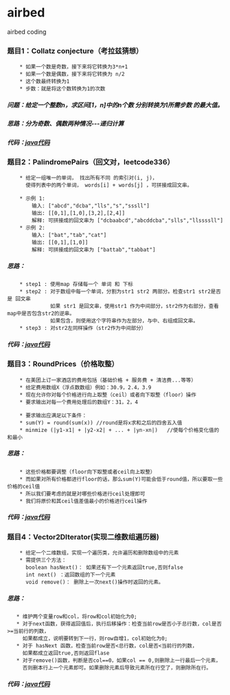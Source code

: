 # airbed
airbed coding

### 题目1：Collatz conjecture（考拉兹猜想）
        * 如果一个数是奇数，接下来将它转换为3*n+1
        * 如果一个数是偶数，接下来将它转换为 n/2
        * 这个数最终转换为1
        * 步数：就是将这个数转换为1的次数
##### 问题：给定一个整数n，求区间[1，n]中的n个数 分别转换为1所需步数 的最大值。
##### 思路：分为奇数、偶数两种情况---递归计算
##### 代码：[java代码](https://github.com/YaJee/airbed/blob/master/src/main/java/collatz_conjecture/CollatzConjecture.java)

### 题目2：PalindromePairs（回文对，leetcode336）
        * 给定一组唯一的单词， 找出所有不同 的索引对(i, j)，
          使得列表中的两个单词， words[i] + words[j] ，可拼接成回文串。
               
        * 示例 1:
            输入: ["abcd","dcba","lls","s","sssll"]
            输出: [[0,1],[1,0],[3,2],[2,4]] 
            解释: 可拼接成的回文串为 ["dcbaabcd","abcddcba","slls","llssssll"]
        * 示例 2:
            输入: ["bat","tab","cat"]
            输出: [[0,1],[1,0]] 
            解释: 可拼接成的回文串为 ["battab","tabbat"]
            
            
##### 思路：
        * step1 : 使用map 存储每一个 单词 和 下标
        * step2 : 对于数组中每一个单词，分割为str1 str2 两部分。检查str1 str2是否是 回文串
                  如果 str1 是回文串，使用str1 作为中间部分，str2作为右部分，查看map中是否包含str2的逆串。
                  如果包含，则使用这个字符串作为左部分，与中、右组成回文串。
        * step3 : 对str2左同样操作（str2作为中间部分）
        
##### 代码：[java代码](https://github.com/YaJee/airbed/blob/master/src/main/java/palindrome_paires/PalindromePairs.java)



### 题目3：RoundPrices（价格取整）
        * 在美团上订一家酒店的费用包括（基础价格 + 服务费 + 清洁费...等等）
        * 给定费用数组X（浮点数数组）例如：30.9，2.4，3.9
        * 现在允许你对每个价格进行向上取整（ceil）或者向下取整（floor）操作
        * 要求输出对每一个费用处理后的数组Y：31，2，4
      
        * 要求输出应满足以下条件：
        * sum(Y) = round(sum(x)) //round是将x求和之后的四舍五入值
        * minmize (|y1-x1| + |y2-x2| + ... + |yn-xn|)	//使每个价格变化值的和最小

##### 思路：
        * 这些价格都要调整（floor向下取整或者ceil向上取整）
        * 而如果对所有价格都进行floor的话，那么sum(Y)可能会低于round值，所以要取一些价格的ceil值
        * 所以我们要考虑的就是对哪些价格进行ceil处理即可
        * 我们将原价和其ceil值差值最小的价格进行ceil操作
      
##### 代码：[java代码](https://github.com/YaJee/airbed/blob/master/src/main/java/round_prices/RoundPrices.java)


### 题目4：Vector2DIterator(实现二维数组遍历器)
        * 给定一个二维数组，实现一个遍历类，允许遍历和删除数组中的元素
        * 需提供三个方法：
          boolean hasNext()： 如果还有下一个元素返回true,否则false
          int next() ：返回数组的下一个元素
          void remove()： 删除上一次next()操作时返回的元素。
##### 思路：         
       * 维护两个变量row和col，将row和col初始化为0;
       * 对于next函数，获得返回值后，执行后移操作：检查当前row是否小于总行数，col是否>=当前行的列数，
         如果都成立，说明要转到下一行，则row自增1，col初始化为0;
       * 对于 hasNext 函数，检查当前row是否<总行数，col是否<当前行的列数，
         如果都成立返回true,否则返回flase
       * 对于remove()函数，判断是否col==0，如果col == 0,则删除上一行最后一个元素，
         否则删本行上一个元素即可。如果删除元素后导致元素所在行空了，则删除所在行。
##### 代码：[java代码](https://github.com/YaJee/airbed/blob/master/src/main/java/vector2d_iterator/Vector2DIterator.java)
